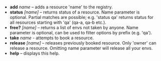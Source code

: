 * **add** *name* – adds a resource 'name' to the registry.
* **status** *[name]* – returns status of a resource. Name parameter is optional. Partial matches are possible; e.g. 'status qa' returns status for all resources starting with 'qa' (qa-a, qa-b etc.).
* **free?** *[name]* – returns a list of envs not taken by anyone. Name parameter is optional, can be used to filter options by prefix (e.g. 'qa').
* **take** *name* - attempts to book a resource.
* **release** *[name]* – releases previously booked resource. Only 'owner' can release a resource. Omitting name parameter will release all your envs.
* **help** – displays this help.
